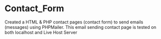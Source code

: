 # Contact_Form
Created a HTML &amp; PHP contact pages (contact form) to send emails (messages) using PHPMailer. This email sending contact page is tested on both localhost and Live Host Server
